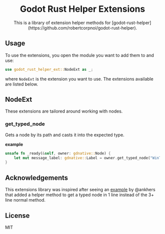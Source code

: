 <h1 align="center">Godot Rust Helper Extensions</h1>

<p align="center">This is a library of extension helper methods for [godot-rust-helper](https://github.com/robertcorpnoi/godot-rust-helper).</p>

## **Usage**

To use the extensions, you open the module you want to add them to and use:

```rust
use godot_rust_helper_ext::NodeExt as _;
```

where `NodeExt` is the extension you want to use. The extensions available are listed below.

## **NodeExt**

These extensions are tailored around working with nodes.

### **get_typed_node**

Gets a node by its path and casts it into the expected type.

**example**

```rust
unsafe fn _ready(&self, owner: gdnative::Node) {
    let mut message_label: gdnative::Label = owner.get_typed_node("WinText").expect("Cannot cast to Label");
}
```

## **Acknowledgements**

This extensions library was inspired after seeing an [example](https://github.com/GodotNativeTools/godot-rust/blob/master/examples/dodge_the_creeps/src/extensions.rs) by @ankhers that added a helper method to get a typed node in 1 line instead of the 3+ line normal method.

## **License**

MIT
